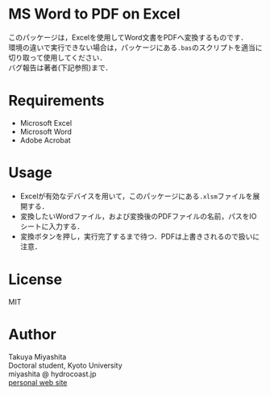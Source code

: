 # MS Word to PDF on Excel
このパッケージは，Excelを使用してWord文書をPDFへ変換するものです．  
環境の違いで実行できない場合は，パッケージにある`.bas`のスクリプトを適当に切り取って使用してください．  
バグ報告は著者(下記参照)まで．

# Requirements
- Microsoft Excel
- Microsoft Word
- Adobe Acrobat

# Usage
- Excelが有効なデバイスを用いて，このパッケージにある`.xlsm`ファイルを展開する．
- 変換したいWordファイル，および変換後のPDFファイルの名前，パスをIOシートに入力する．
- 変換ボタンを押し，実行完了するまで待つ．PDFは上書きされるので扱いに注意．

# License
MIT  

# Author
Takuya Miyashita   
Doctoral student, Kyoto University   
miyashita @ hydrocoast.jp   
[personal web site](https://hydrocoast.jp)  

